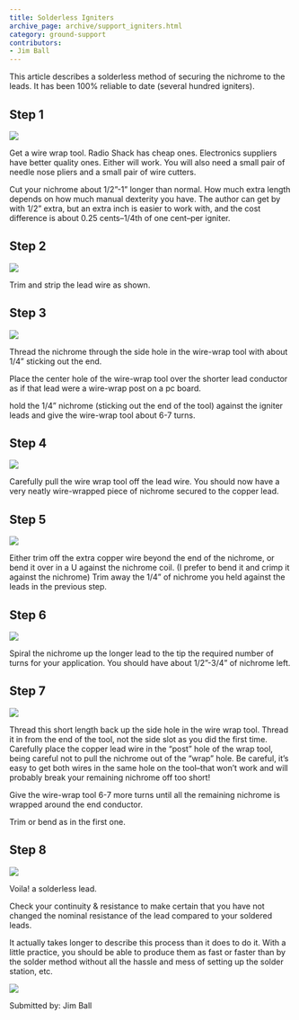 ```yaml
---
title: Solderless Igniters
archive_page: archive/support_igniters.html
category: ground-support
contributors:
- Jim Ball
---
```

This article describes a solderless method of securing the nichrome to the leads. It has been 100% reliable to date (several hundred igniters).

## Step 1
![](/images/igniters_1-tools.jpg)

Get a wire wrap tool. Radio Shack has cheap ones. Electronics suppliers have better quality ones. Either will work. You will also need a small pair of needle nose pliers and a small pair of wire cutters.

Cut your nichrome about 1/2”-1” longer than normal. How much extra length depends on how much manual dexterity you have. The author can get by with 1/2” extra, but an extra inch is easier to work with, and the cost difference is about 0.25 cents–1/4th of one cent–per igniter.

## Step 2
![](/images/igniters_2-stripped.jpg)

Trim and strip the lead wire as shown.

## Step 3
![](/images/igniters_3-wrap_tool.jpg)

Thread the nichrome through the side hole in the wire-wrap tool with about 1/4” sticking out the end.

Place the center hole of the wire-wrap tool over the shorter lead conductor as if that lead were a wire-wrap post on a pc board.

hold the 1/4” nichrome (sticking out the end of the tool) against the igniter leads and give the wire-wrap tool about 6-7 turns.

## Step 4
![](/images/igniters_4-first.jpg)

Carefully pull the wire wrap tool off the lead wire. You should now have a very neatly wire-wrapped piece of nichrome secured to the copper lead.

## Step 5
![](/images/igniters_5-bend.jpg)

Either trim off the extra copper wire beyond the end of the nichrome, or bend it over in a U against the nichrome coil. (I prefer to bend it and crimp it against the nichrome) Trim away the 1/4” of nichrome you held against the leads in the previous step.

## Step 6
![](/images/igniters_6-spiral.jpg)

Spiral the nichrome up the longer lead to the tip the required number of turns for your application. You should have about 1/2”-3/4” of nichrome left.

## Step 7
![](/images/igniters_7-tip_wrap.jpg)

Thread this short length back up the side hole in the wire wrap tool. Thread it in from the end of the tool, not the side slot as you did the first time. Carefully place the copper lead wire in the “post” hole of the wrap tool, being careful not to pull the nichrome out of the “wrap” hole. Be careful, it’s easy to get both wires in the same hole on the tool–that won’t work and will probably break your remaining nichrome off too short!

Give the wire-wrap tool 6-7 more turns until all the remaining nichrome is wrapped around the end conductor.

Trim or bend as in the first one.

## Step 8
![](/images/igniters_8-finished.jpg)

Voila! a solderless lead.

Check your continuity & resistance to make certain that you have not changed the nominal resistance of the lead compared to your soldered leads.

It actually takes longer to describe this process than it does to do it. With a little practice, you should be able to produce them as fast or faster than by the solder method without all the hassle and mess of setting up the solder station, etc.

![](/images/igniters_9-bundle.jpg)

Submitted by: Jim Ball
